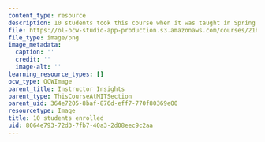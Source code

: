 ```yaml
---
content_type: resource
description: 10 students took this course when it was taught in Spring 2016.
file: https://ol-ocw-studio-app-production.s3.amazonaws.com/courses/21h-343j-making-books-the-renaissance-and-today-spring-2016/8064e79372d37fb740a32d08eec9c2aa_10.png
file_type: image/png
image_metadata:
  caption: ''
  credit: ''
  image-alt: ''
learning_resource_types: []
ocw_type: OCWImage
parent_title: Instructor Insights
parent_type: ThisCourseAtMITSection
parent_uid: 364e7205-8baf-876d-eff7-770f80369e00
resourcetype: Image
title: 10 students enrolled
uid: 8064e793-72d3-7fb7-40a3-2d08eec9c2aa
---
```

